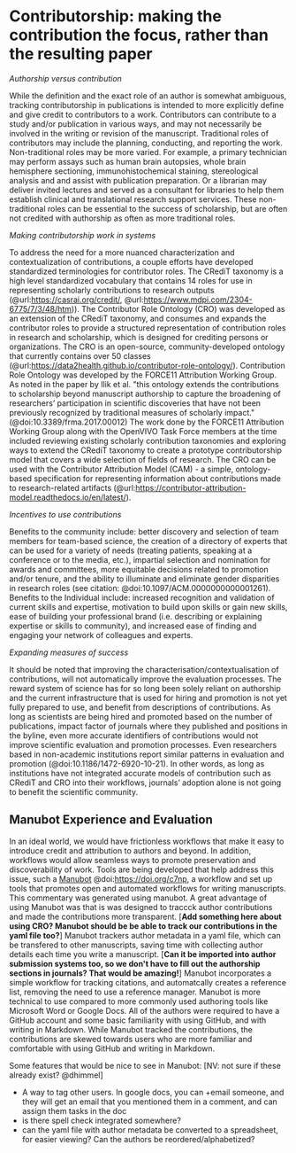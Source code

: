 # Contributorship: making the contribution the focus, rather than the resulting paper

_Authorship versus contribution_

While the definition and the exact role of an author is somewhat ambiguous, tracking contributorship in publications is intended to more explicitly define and give credit to contributors to a work. Contributors can contribute to a study and/or publication in various ways, and may not necessarily be involved in the writing or revision of the manuscript. Traditional roles of contributors may include the planning, conducting, and reporting the work. Non-traditional roles may be more varied. For example, a primary technician may perform assays such as  human brain autopsies, whole brain hemisphere sectioning, immunohistochemical staining, stereological analysis and and assist with publication preparation. Or a librarian may deliver invited lectures and served as a consultant for libraries to help them establish clinical and translational research support services. These non-traditional roles can be essential to the success of scholarship, but are often not credited with authorship as often as more traditional roles.

_Making contributorship work in systems_

To address the need for a more nuanced characterization and contextualization of contributions,
a couple efforts have developed standardized terminologies for contributor roles.
The CRediT taxonomy is a high level standardized vocabulary that contains 14 roles for use in representing scholarly contributions to research outputs (@url:https://casrai.org/credit/, @url:https://www.mdpi.com/2304-6775/7/3/48/htm)).
The Contributor Role Ontology (CRO) was developed as an extension of the CRediT taxonomy, and consumes and expands the contributor roles to provide a structured representation of contribution roles in research and scholarship, which is designed for crediting persons or organizations.
The CRO is an open-source, community-developed ontology that currently contains over 50 classes (@url:https://data2health.github.io/contributor-role-ontology/).
Contribution Role Ontology was developed by the FORCE11 Attribution Working Group.
As noted in the paper by Ilik et al. "this ontology extends the contributions to scholarship beyond manuscript authorship to capture the broadening of researchers’ participation in scientific discoveries that have not been previously recognized by traditional measures of scholarly impact." (@doi:10.3389/frma.2017.00012) The work done by the FORCE11 Attribution Working Group along with the OpenVIVO Task Force members at the time included reviewing existing scholarly contribution taxonomies and exploring ways to extend the CRediT taxonomy to create a prototype contributorship model that covers a wide selection of fields of research.
The CRO can be used with the Contributor Attribution Model (CAM) - a simple, ontology-based specification for representing information about contributions made to research-related artifacts (@url:https://contributor-attribution-model.readthedocs.io/en/latest/).

_Incentives to use contributions_

Benefits to the community include: better discovery and selection of team members for team-based science, the creation of a directory of experts that can be used for a variety of needs (treating patients, speaking at a conference or to the media, etc.), impartial selection and nomination for awards and committees, more equitable decisions related to promotion and/or tenure, and the ability to illuminate and eliminate gender disparities in research roles (see citation: @doi:10.1097/ACM.0000000000001261). Benefits to the Individual include: increased recognition and validation of current skills and expertise, motivation to build upon skills or gain new skills, ease of building your professional brand (i.e. describing or explaining expertise or skills to community), and increased ease of finding and engaging your network of colleagues and experts.

_Expanding measures of success_

It should be noted that improving the characterisation/contextualisation of contributions, will not automatically improve the evaluation processes. The reward system of science has for so long been solely reliant on authorship and the current infrastructure that is used for hiring and promotion is not yet fully prepared to use, and benefit from descriptions of contributions. As long as scientists are being hired and promoted based on the number of publications, impact factor of journals where they published and positions in the byline, even more accurate identifiers of contributions would not improve scientific evaluation and promotion processes. Even researchers based in non-academic institutions report similar patterns in evaluation and promotion (@doi:10.1186/1472-6920-10-21). In other words, as long as institutions have not integrated accurate models of contribution such as CRediT and CRO into their workflows, journals’ adoption alone is not going to benefit the scientific community.

## Manubot Experience and Evaluation

In an ideal world, we would have frictionless workflows that make it easy to introduce credit and attribution to authors and beyond. In addition, workflows would allow seamless ways to promote preservation and discoverability of work. 
Tools are being developed that help address this issue, such a [Manubot](https://manubot.org/) @doi:https://doi.org/c7np, a workflow and set up tools that promotes open and automated workflows for writing manuscripts. This commentary was generated using manubot. 
A great advantage of using Manubot was that is was designed to traccck author contributions and made the contributions more transparent. [**Add something here about using CRO? Manubot should be be able to track our contributions in the yaml file too?**] Manubot trackers author metadata in a yaml file, which can be transfered to other manuscripts, saving time with collecting author details each time you write a manuscript. [**Can it be imported into author submission systems too, so we don't have to fill out the authorship sections in journals? That would be amazing!**] Manubot incorporates a simple workflow for tracking citations, and automatcally creates a reference list, removing the need to use a reference manager.
Manubot is more technical to use compared to more commonly used authoring tools like Microsoft Word or Google Docs. All of the  authors were required to have a GitHub account and some basic familiarity with using GitHub, and with writing in Markdown. While Manubot tracked the contributions, the contributions are skewed towards users who are more familiar and comfortable with using GitHub and writing in Markdown. 

Some features that would be nice to see in Manubot: [NV: not sure if these already exist? @dhimmel]
- A way to tag other users. In google docs, you can +email someone, and they will get an email that you mentioned them in a comment, and can assign them tasks in the doc
- is there spell check integrated somewhere?
- can the yaml file with author metadata be converted to a spreadsheet, for easier viewing? Can the authors be reordered/alphabetized?


